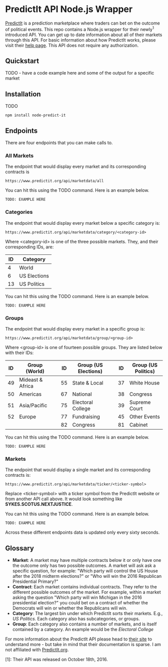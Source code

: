 # PredictIt API Node.js Wrapper

[PredictIt](https://predictIt.org) is a prediction marketplace where traders can bet on the outcome of political events. This repo contains a Node.js wrapper for their newly<sup>1</sup>  introduced API. You can get up to date information about all of their markets through this API. For basic information about how PredictIt works, please visit their [help page](https://predictit.freshdesk.com/support/solutions/articles/5000516268-trading-basics-). This API does not require any authorization.

## Quickstart

TODO - have a code example here and some of the output for a specific market

## Installation

TODO    

```
npm install node-predict-it
```

## Endpoints

There are four endpoints that you can make calls to.

### All Markets

The endpoint that would display every market and its corresponding contracts is 

```
https://www.predictit.org/api/marketdata/all
```

You can hit this using the TODO command. Here is an example below.

```
TODO: EXAMPLE HERE
```

### Categories

The endpoint that would display every market below a specific category is: 

```
https://www.predictit.org/api/marketdata/category/<category-id>
```

Where \<category-id\> is one of the three possible markets. They, and their corresponding IDs, are:

ID   | Category
---- | ----------
4    | World
6    | US Elections
13   | US Politics


You can hit this using the TODO command. Here is an example below.

```
TODO: EXAMPLE HERE
```

### Groups

The endpoint that would display every market in a specific group is:

```
https://www.predictit.org/api/marketdata/group/<group-id>
```

Where \<group-id\> is one of fourteen possible groups. They are listed below with their IDs:

| ID | Group (World)    |   | ID  | Group (US Elections) |   | ID | Group (US Politics) |
|----|------------------|---|-----|----------------------|---|----|--------------------|
| 49 | Mideast & Africa |   | 55  | State & Local        |   | 37 | White House        |
| 50 | Americas         |   | 67  | National             |   | 38 | Congress           |
| 51 | Asia/Pacific     |   | 75  | Electoral College    |   | 39 | Supreme Court      |
| 52 | Europe           |   | 77  | Fundraising          |   | 45 | Other Events       |
|    |                  |   | 82  | Congress             |   | 81 | Cabinet            |


You can hit this using the TODO command. Here is an example below.

```
TODO: EXAMPLE HERE
```

### Markets

The endpoint that would display a single market and its corresponding contracts is: 
```
https://www.predictit.org/api/marketdata/ticker/<ticker-symbol>
```

Replace \<ticker-symbol\> with a ticker symbol from the PredictIt website or from another API call above. It would look something like **SYKES.SCOTUS.NEXTJUSTICE**.

You can hit this using the TODO command. Here is an example below.

```
TODO: EXAMPLE HERE
```

Across these different endpoints data is updated only every sixty seconds.

## Glossary

* **Market**: A market may have multiple contracts below it or only have one the outcome only has two possible outcomes. A market will ask ask a specific question, for example: "Which party will control the US House after the 2018 midterm elections?" or "Who will win the 2016 Republican Presidential Primary?"
* **Contract**: Each market contains individual contracts. They refer to the different possible outcomes of the market. For example, within a market asking the question "Which party will win Michigan in the 2016 presidential election?" you could bet on a contract of whether the Democrats will win or whether the Republicans will win.
* **Category**: The largest bin under which PredictIt sorts their markets. E.g., *US Politics*. Each category also has subcategories, or groups.
* **Group**: Each category also contains a number of markets, and is itself contained by a category. An example would be the *Electoral College*


For more information about the PredictIt API please head to [their site](https://predictit.freshdesk.com/support/solutions/articles/12000001878-does-predictit-make-market-data-available-via-an-api-) to understand more - but take in mind that their documentation is sparse. I am not affiliated with [PredictIt.org](https://predictit.org).

[1]: Their API was released on October 18th, 2016.
